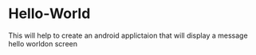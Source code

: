 # Hello-World
This will help to create an android applictaion that will display a message hello worldon screen
